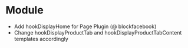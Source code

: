 # Module
* Add hookDisplayHome for Page Plugin (@ blockfacebook)
* Change hookDisplayProductTab and hookDisplayProductTabContent templates accordingly